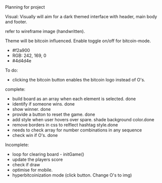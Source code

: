 Planning for project

Visual:
Visually will aim for a dark themed interface with header, main body and footer.

refer to wireframe image (handwritten).

Theme will be bitcoin influenced. Enable toggle on/off for bitcoin-mode.
- #f2a900
- RGB: 242, 169, 0
- #4d4d4e

To do:

- clicking the bitcoin button enables the bitcoin logo instead of O's.

complete:
- build board as an array when each element is selected. done
- identify if someone wins. done
- show winner. done
- provide a button to reset the game. done
- add style when user hovers over spare. shade background color.done
- remove borders in css to relflect hashtag style.done
- needs to check array for number combinations in any sequence
- check win if O's. done


Incomplete:
- loop for clearing board - initGame()
- update the players score
- check if draw
- optimise for mobile.
- hyperbitcoinization mode (click button. Change O's to img)
